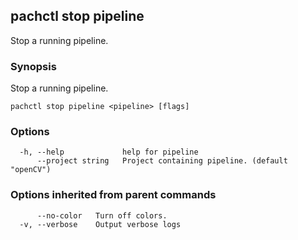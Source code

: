 ## pachctl stop pipeline

Stop a running pipeline.

### Synopsis

Stop a running pipeline.

```
pachctl stop pipeline <pipeline> [flags]
```

### Options

```
  -h, --help             help for pipeline
      --project string   Project containing pipeline. (default "openCV")
```

### Options inherited from parent commands

```
      --no-color   Turn off colors.
  -v, --verbose    Output verbose logs
```

